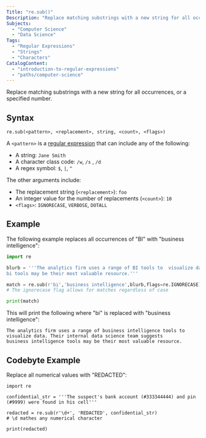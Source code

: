 ```yaml
---
Title: "re.sub()"
Description: "Replace matching substrings with a new string for all occurrences, or a specified number. "
Subjects:
  - "Computer Science"
  - "Data Science"
Tags:
  - "Regular Expressions"
  - "Strings"
  - "Characters"
CatalogContent:
  - "introduction-to-regular-expressions"
  - "paths/computer-science"
---
```


Replace matching substrings with a new string for all occurrences, or a specified number.

## Syntax

```pseudo
re.sub(<pattern>, <replacement>, string, <count>, <flags>)
```

A `<pattern>` is a [regular expression](https://www.codecademy.com/resources/docs/general/regular-expressions) that can include any of the following:

- A string: `Jane Smith`
- A character class code: `/w`, `/s` , `/d`
- A regex symbol: `$`, `|`, `^`

The other arguments include:

- The replacement string (`<replacement>`): `foo`
- An integer value for the number of replacements (`<count>`): `10`
- `<flags>`: `IGNORECASE`, `VERBOSE`, `DOTALL`

## Example

The following example replaces all occurrences of "BI" with "business intelligence":

```py
import re

blurb = '''The analytics firm uses a range of BI tools to  visualize data. Their internal data science team suggests
bi tools may be their most valuable resource.'''

match = re.sub(r'bi','business intelligence',blurb,flags=re.IGNORECASE)
# The ignorecase flag allows for matches regardless of case

print(match)
```

This will print the following where "bi" is replaced with "business intelligence":

```shell
The analytics firm uses a range of business intelligence tools to  visualize data. Their internal data science team suggests
business intelligence tools may be their most valuable resource.
```

## Codebyte Example

Replace all numerical values with "REDACTED":

```codebyte/python
import re

confidential_str = '''The suspect's bank account (#333344444) and pin (#9999) were found in his cell'''

redacted = re.sub(r'\d+', 'REDACTED', confidential_str)
# \d mathes any numerical character

print(redacted)
```
